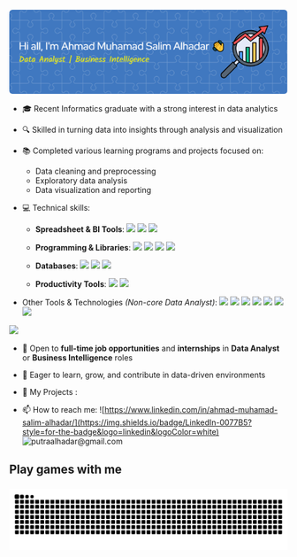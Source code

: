 ![Ahmad MSA](img/github-header-image.png)

<!--
**AhmadMSA13/AhmadMSA13** is a ✨ _special_ ✨ repository because its `README.md` (this file) appears on your GitHub profile.

Here are some ideas to get you started:

- 🔭 I’m currently working on ...
- 🌱 I’m currently learning ...
- 👯 I’m looking to collaborate on ...
- 🤔 I’m looking for help with ...
- 💬 Ask me about ...
- 📫 How to reach me: ...
- 😄 Pronouns: ...
- ⚡ Fun fact: ...
-->

* 🎓 Recent Informatics graduate with a strong interest in data analytics
* 🔍 Skilled in turning data into insights through analysis and visualization
* 📚 Completed various learning programs and projects focused on:

  * Data cleaning and preprocessing
  * Exploratory data analysis
  * Data visualization and reporting
* 💻 Technical skills:

  * **Spreadsheet & BI Tools**:
  <img src="https://img.shields.io/badge/Microsoft_Excel-217346?style=for-the-badge&logo=microsoft-excel&logoColor=white" /> <img src="https://img.shields.io/badge/PowerBI-F2C811?style=for-the-badge&logo=Power%20BI&logoColor=white" /> <img src="https://img.shields.io/badge/Tableau-E97627?style=for-the-badge&logo=Tableau&logoColor=white" />

  * **Programming & Libraries**:
  <img src="https://img.shields.io/badge/Python-FFD43B?style=for-the-badge&logo=python&logoColor=blue" /> <img src="https://img.shields.io/badge/Numpy-777BB4?style=for-the-badge&logo=numpy&logoColor=white" /> <img src="https://img.shields.io/badge/Pandas-2C2D72?style=for-the-badge&logo=pandas&logoColor=white" /> <img src="https://img.shields.io/badge/Matplotlib-%23ffffff.svg?style=for-the-badge&logo=Matplotlib&logoColor=black" />

  * **Databases**:
  <img src="https://img.shields.io/badge/PostgreSQL-316192?style=for-the-badge&logo=postgresql&logoColor=white" /> <img src="https://img.shields.io/badge/MySQL-005C84?style=for-the-badge&logo=mysql&logoColor=white" /> <img src="https://img.shields.io/badge/phpmyadmin-6C78AF?style=for-the-badge&logo=phpmyadmin&logoColor=white" />

  * **Productivity Tools**:
  <img src="https://img.shields.io/badge/Microsoft_Word-2B579A?style=for-the-badge&logo=microsoft-word&logoColor=white" /> <img src="https://img.shields.io/badge/Microsoft_PowerPoint-B7472A?style=for-the-badge&logo=microsoft-powerpoint&logoColor=white" />

* Other Tools & Technologies *(Non-core Data Analyst)*:
<img src="https://img.shields.io/badge/Jupyter-F37626.svg?&style=for-the-badge&logo=Jupyter&logoColor=white" /> <img src="https://img.shields.io/badge/TensorFlow-FF6F00?style=for-the-badge&logo=tensorflow&logoColor=white" /> <img src="https://img.shields.io/badge/OpenCV-27338e?style=for-the-badge&logo=OpenCV&logoColor=white" />
<img src="https://img.shields.io/badge/HTML5-E34F26?style=for-the-badge&logo=html5&logoColor=white" /> <img src="https://img.shields.io/badge/CSS3-1572B6?style=for-the-badge&logo=css3&logoColor=white" /> <img src="https://img.shields.io/badge/JavaScript-323330?style=for-the-badge&logo=javascript&logoColor=F7DF1E" /> <img src="https://img.shields.io/badge/PHP-777BB4?style=for-the-badge&logo=php&logoColor=white" />
<img src="https://img.shields.io/badge/Xampp-F37623?style=for-the-badge&logo=xampp&logoColor=white" />

* 🚀 Open to **full-time job opportunities** and **internships** in **Data Analyst** or **Business Intelligence** roles

* 🌱 Eager to learn, grow, and contribute in data-driven environments

* 🧾 My Projects :

* 📫 How to reach me:
![https://www.linkedin.com/in/ahmad-muhamad-salim-alhadar/](https://img.shields.io/badge/LinkedIn-0077B5?style=for-the-badge&logo=linkedin&logoColor=white) ![putraalhadar@gmail.com](https://img.shields.io/badge/Gmail-D14836?style=for-the-badge&logo=gmail&logoColor=white)

<h2 align="left">Play games with me</h2>

###

<img src="https://raw.githubusercontent.com/AhmadMSA13/AhmadMSA13/output/snake.svg" alt="Snake animation" />

###